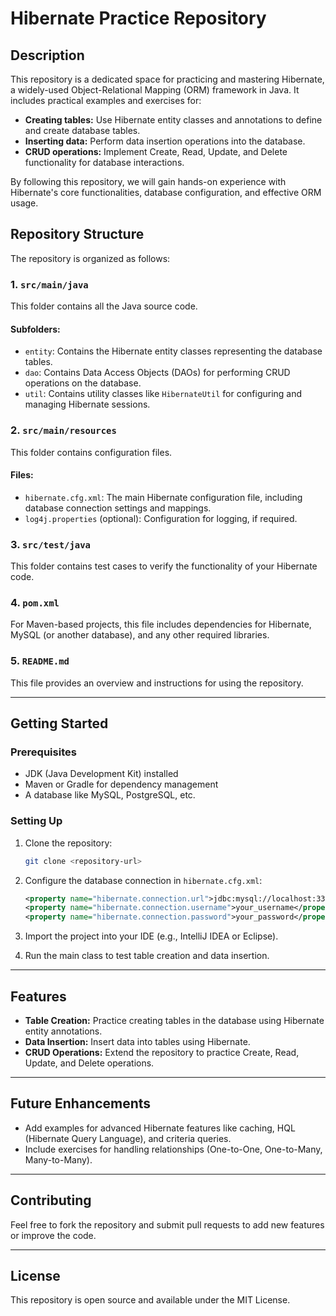 # Hibernate Practice Repository

## Description
This repository is a dedicated space for practicing and mastering Hibernate, a widely-used Object-Relational Mapping (ORM) framework in Java. It includes practical examples and exercises for:

- **Creating tables:** Use Hibernate entity classes and annotations to define and create database tables.
- **Inserting data:** Perform data insertion operations into the database.
- **CRUD operations:** Implement Create, Read, Update, and Delete functionality for database interactions.

By following this repository, we will gain hands-on experience with Hibernate's core functionalities, database configuration, and effective ORM usage.

## Repository Structure

The repository is organized as follows:

### 1. `src/main/java`
This folder contains all the Java source code.

#### Subfolders:
- `entity`: Contains the Hibernate entity classes representing the database tables.
- `dao`: Contains Data Access Objects (DAOs) for performing CRUD operations on the database.
- `util`: Contains utility classes like `HibernateUtil` for configuring and managing Hibernate sessions.

### 2. `src/main/resources`
This folder contains configuration files.

#### Files:
- `hibernate.cfg.xml`: The main Hibernate configuration file, including database connection settings and mappings.
- `log4j.properties` (optional): Configuration for logging, if required.

### 3. `src/test/java`
This folder contains test cases to verify the functionality of your Hibernate code.

### 4. `pom.xml`
For Maven-based projects, this file includes dependencies for Hibernate, MySQL (or another database), and any other required libraries.

### 5. `README.md`
This file provides an overview and instructions for using the repository.

---

## Getting Started

### Prerequisites
- JDK (Java Development Kit) installed
- Maven or Gradle for dependency management
- A database like MySQL, PostgreSQL, etc.

### Setting Up
1. Clone the repository:
   ```bash
   git clone <repository-url>
   ```

2. Configure the database connection in `hibernate.cfg.xml`:
   ```xml
   <property name="hibernate.connection.url">jdbc:mysql://localhost:3306/your_database</property>
   <property name="hibernate.connection.username">your_username</property>
   <property name="hibernate.connection.password">your_password</property>
   ```

3. Import the project into your IDE (e.g., IntelliJ IDEA or Eclipse).

4. Run the main class to test table creation and data insertion.

---

## Features
- **Table Creation:** Practice creating tables in the database using Hibernate entity annotations.
- **Data Insertion:** Insert data into tables using Hibernate.
- **CRUD Operations:** Extend the repository to practice Create, Read, Update, and Delete operations.

---

## Future Enhancements
- Add examples for advanced Hibernate features like caching, HQL (Hibernate Query Language), and criteria queries.
- Include exercises for handling relationships (One-to-One, One-to-Many, Many-to-Many).

---

## Contributing
Feel free to fork the repository and submit pull requests to add new features or improve the code.

---

## License
This repository is open source and available under the MIT License.
